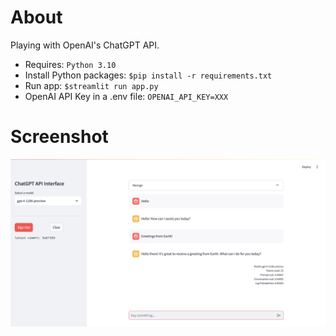 # About
Playing with OpenAI's ChatGPT API.
- Requires: `Python 3.10`
- Install Python packages: `$pip install -r requirements.txt`
- Run app: `$streamlit run app.py`
- OpenAI API Key in a .env file: `OPENAI_API_KEY=XXX`

# Screenshot
![Alt text](screenshot.png "Demo app homepage")